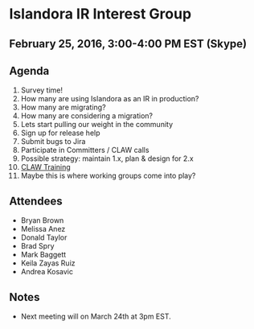 # Islandora IR Interest Group
## February 25, 2016, 3:00-4:00 PM EST (Skype)

## Agenda
1. Survey time!
  1. How many are using Islandora as an IR in production?
  2. How many are migrating?
  3. How many are considering a migration?
2. Lets start pulling our weight in the community
  1. Sign up for release help
  2. Submit bugs to Jira
  3. Participate in Committers / CLAW calls
3. Possible strategy: maintain 1.x, plan & design for 2.x
  1. [CLAW Training](http://www.google.com/url?q=http%3A%2F%2Fislandora.ca%2Fcontent%2Fislandora-claw-lessons-sign-form&sa=D&sntz=1&usg=AFQjCNE6KqWOG8fDUw_U6Cs-vGtd4L831g)
  2. Maybe this is where working groups come into play?


## Attendees
- Bryan Brown
- Melissa Anez
- Donald Taylor
- Brad Spry
- Mark Baggett
- Keila Zayas Ruiz
- Andrea Kosavic

## Notes

* Next meeting will on March 24th at 3pm EST. 
